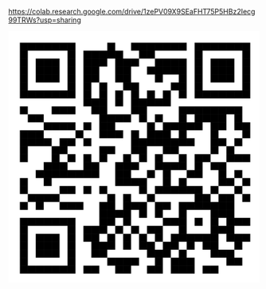 https://colab.research.google.com/drive/1zePV09X9SEaFHT75P5HBz2Iecg99TRWs?usp=sharing

![QR](./qrcode.png)

